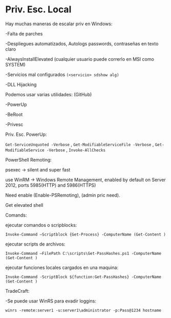 # Priv. Esc. Local

Hay muchas maneras de escalar priv en Windows:

-Falta de parches

-Despliegues automatizados, Autologs passwords, contraseñas en texto claro

-AlwaysInstallElevated (cualquier usuario puede correrlo en MSI como SYSTEM)

-Servicios mal configurados `(<servicio> sdshow alg)`

-DLL Hijacking

Podemos usar varias utilidades: (GitHub)

-PowerUp

-BeRoot

-Privesc

Priv. Esc. PowerUp:

`Get-ServiceUnquoted -Verbose` , `Get-ModifiableServiceFile -Verbose` , `Get-ModifiableService -Verbose` , `Invoke-AllChecks`

PowerShell Remoting:

psexec → silent and super fast

use WinRM → Windows Remote Management, enabled by default on Server 2012, ports 5985(HTTP) and 5986(HTTPS)

Need enable (Enable-PSRemoting), (admin pric need).

Get elevated shell

Comands:

ejecutar comandos o scripblocks:

`Invoke-Command –Scriptblock {Get-Process} -ComputerName (Get-Content )`

ejecutar scripts de archivos:

`Invoke-Command –FilePath C:\scripts\Get-PassHashes.ps1 -ComputerName (Get-Content )`

ejecutar funciones locales cargados en una maquina:

`Invoke-Command -ScriptBlock ${function:Get-PassHashes} -ComputerName (Get-Content )`

TradeCraft:

-Se puede usar WinRS para evadir loggins:

`winrs -remote:server1 -u:server1\administrator -p:Pass@1234 hostname`